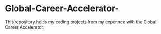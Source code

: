 # Global-Career-Accelerator-
This repository holds my coding projects from my experince with the Global Career Accelerator.
